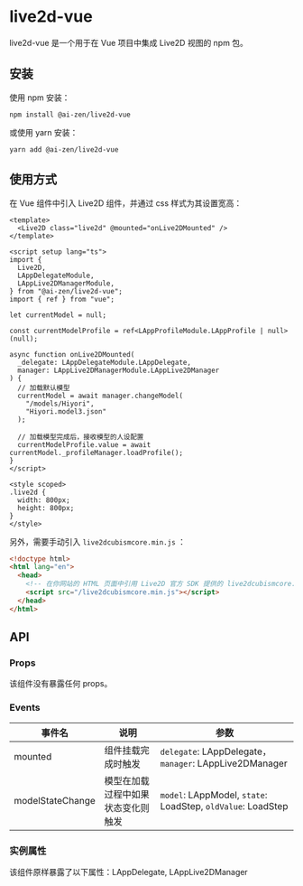 # live2d-vue

live2d-vue 是一个用于在 Vue 项目中集成 Live2D 视图的 npm 包。

## 安装

使用 npm 安装：

```shell
npm install @ai-zen/live2d-vue
```

或使用 yarn 安装：

```shell
yarn add @ai-zen/live2d-vue
```

## 使用方式

在 Vue 组件中引入 Live2D 组件，并通过 css 样式为其设置宽高：

```vue
<template>
  <Live2D class="live2d" @mounted="onLive2DMounted" />
</template>

<script setup lang="ts">
import {
  Live2D,
  LAppDelegateModule,
  LAppLive2DManagerModule,
} from "@ai-zen/live2d-vue";
import { ref } from "vue";

let currentModel = null;

const currentModelProfile = ref<LAppProfileModule.LAppProfile | null>(null);

async function onLive2DMounted(
  _delegate: LAppDelegateModule.LAppDelegate,
  manager: LAppLive2DManagerModule.LAppLive2DManager
) {
  // 加载默认模型
  currentModel = await manager.changeModel(
    "/models/Hiyori",
    "Hiyori.model3.json"
  );

  // 加载模型完成后，接收模型的人设配置
  currentModelProfile.value = await currentModel._profileManager.loadProfile();
}
</script>

<style scoped>
.live2d {
  width: 800px;
  height: 800px;
}
</style>
```

另外，需要手动引入 `live2dcubismcore.min.js` ：

```html
<!doctype html>
<html lang="en">
  <head>
    <!-- 在你网站的 HTML 页面中引用 Live2D 官方 SDK 提供的 live2dcubismcore.min.js -->
    <script src="/live2dcubismcore.min.js"></script>
  </head>
</html>
```

## API

### Props

该组件没有暴露任何 props。

### Events

| 事件名           | 说明                               | 参数                                                        |
| ---------------- | ---------------------------------- | ----------------------------------------------------------- |
| mounted          | 组件挂载完成时触发                 | `delegate`: LAppDelegate，`manager`: LAppLive2DManager      |
| modelStateChange | 模型在加载过程中如果状态变化则触发 | `model`: LAppModel, `state`: LoadStep, `oldValue`: LoadStep |

### 实例属性

该组件原样暴露了以下属性：LAppDelegate, LAppLive2DManager
